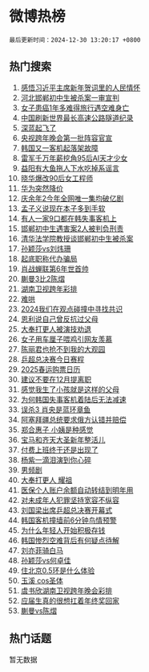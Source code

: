 # 微博热榜

`最后更新时间：2024-12-30 13:20:17 +0800`

## 热门搜索

1. [感悟习近平主席新年贺词里的人民情怀](https://m.weibo.cn/search?containerid=100103type%3D1%26t%3D10%26q%3D%23%E6%84%9F%E6%82%9F%E4%B9%A0%E8%BF%91%E5%B9%B3%E4%B8%BB%E5%B8%AD%E6%96%B0%E5%B9%B4%E8%B4%BA%E8%AF%8D%E9%87%8C%E7%9A%84%E4%BA%BA%E6%B0%91%E6%83%85%E6%80%80%23&stream_entry_id=51&isnewpage=1&extparam=seat%3D1%26stream_entry_id%3D51%26c_type%3D51%26q%3D%2523%25E6%2584%259F%25E6%2582%259F%25E4%25B9%25A0%25E8%25BF%2591%25E5%25B9%25B3%25E4%25B8%25BB%25E5%25B8%25AD%25E6%2596%25B0%25E5%25B9%25B4%25E8%25B4%25BA%25E8%25AF%258D%25E9%2587%258C%25E7%259A%2584%25E4%25BA%25BA%25E6%25B0%2591%25E6%2583%2585%25E6%2580%2580%2523%26dgr%3D0%26cate%3D10103%26pos%3D0%26filter_type%3Drealtimehot%26display_time%3D1735536016%26pre_seqid%3D17355360167909215965611)
1. [河北邯郸初中生被杀案一审宣判](https://m.weibo.cn/search?containerid=100103type%3D1%26t%3D10%26q%3D%23%E6%B2%B3%E5%8C%97%E9%82%AF%E9%83%B8%E5%88%9D%E4%B8%AD%E7%94%9F%E8%A2%AB%E6%9D%80%E6%A1%88%E4%B8%80%E5%AE%A1%E5%AE%A3%E5%88%A4%23&stream_entry_id=31&isnewpage=1&extparam=seat%3D1%26stream_entry_id%3D31%26q%3D%2523%25E6%25B2%25B3%25E5%258C%2597%25E9%2582%25AF%25E9%2583%25B8%25E5%2588%259D%25E4%25B8%25AD%25E7%2594%259F%25E8%25A2%25AB%25E6%259D%2580%25E6%25A1%2588%25E4%25B8%2580%25E5%25AE%25A1%25E5%25AE%25A3%25E5%2588%25A4%2523%26dgr%3D0%26flag%3D4%26filter_type%3Drealtimehot%26c_type%3D31%26realpos%3D1%26cate%3D5001%26lcate%3D5001%26band_rank%3D1%26pos%3D0%26display_time%3D1735536016%26pre_seqid%3D17355360167909215965611)
1. [女子患癌1年多难得旅行遇空难身亡](https://m.weibo.cn/search?containerid=100103type%3D1%26t%3D10%26q%3D%23%E5%A5%B3%E5%AD%90%E6%82%A3%E7%99%8C1%E5%B9%B4%E5%A4%9A%E9%9A%BE%E5%BE%97%E6%97%85%E8%A1%8C%E9%81%87%E7%A9%BA%E9%9A%BE%E8%BA%AB%E4%BA%A1%23&stream_entry_id=31&isnewpage=1&extparam=seat%3D1%26stream_entry_id%3D31%26q%3D%2523%25E5%25A5%25B3%25E5%25AD%2590%25E6%2582%25A3%25E7%2599%258C1%25E5%25B9%25B4%25E5%25A4%259A%25E9%259A%25BE%25E5%25BE%2597%25E6%2597%2585%25E8%25A1%258C%25E9%2581%2587%25E7%25A9%25BA%25E9%259A%25BE%25E8%25BA%25AB%25E4%25BA%25A1%2523%26dgr%3D0%26flag%3D2%26filter_type%3Drealtimehot%26c_type%3D31%26realpos%3D2%26cate%3D5001%26lcate%3D5001%26band_rank%3D2%26pos%3D1%26display_time%3D1735536016%26pre_seqid%3D17355360167909215965611)
1. [中国刷新世界最长高速公路隧道纪录](https://m.weibo.cn/search?containerid=100103type%3D1%26t%3D10%26q%3D%23%E4%B8%AD%E5%9B%BD%E5%88%B7%E6%96%B0%E4%B8%96%E7%95%8C%E6%9C%80%E9%95%BF%E9%AB%98%E9%80%9F%E5%85%AC%E8%B7%AF%E9%9A%A7%E9%81%93%E7%BA%AA%E5%BD%95%23&stream_entry_id=31&isnewpage=1&extparam=seat%3D1%26stream_entry_id%3D31%26q%3D%2523%25E4%25B8%25AD%25E5%259B%25BD%25E5%2588%25B7%25E6%2596%25B0%25E4%25B8%2596%25E7%2595%258C%25E6%259C%2580%25E9%2595%25BF%25E9%25AB%2598%25E9%2580%259F%25E5%2585%25AC%25E8%25B7%25AF%25E9%259A%25A7%25E9%2581%2593%25E7%25BA%25AA%25E5%25BD%2595%2523%26dgr%3D0%26flag%3D0%26filter_type%3Drealtimehot%26c_type%3D31%26realpos%3D3%26cate%3D5001%26lcate%3D5001%26band_rank%3D3%26pos%3D2%26display_time%3D1735536016%26pre_seqid%3D17355360167909215965611)
1. [深蓝起飞了](https://m.weibo.cn/search?containerid=100103type%3D1%26t%3D10%26q%3D%23%E6%B7%B1%E8%93%9D%E8%B5%B7%E9%A3%9E%E4%BA%86%23&stream_entry_id=31&isnewpage=1&extparam=seat%3D1%26stream_entry_id%3D31%26q%3D%2523%25E6%25B7%25B1%25E8%2593%259D%25E8%25B5%25B7%25E9%25A3%259E%25E4%25BA%2586%2523%26dgr%3D0%26pos%3D3%26filter_type%3Drealtimehot%26c_type%3D31%26band_rank%3D4%26cate%3D5001%26topic_ad%3D1%26lcate%3D5001%26is_ad_pos%3D1%26adid%3D271080%26display_time%3D1735536016%26pre_seqid%3D17355360167909215965611)
1. [央视跨年晚会第一批阵容官宣](https://m.weibo.cn/search?containerid=100103type%3D1%26t%3D10%26q%3D%E5%A4%AE%E8%A7%86%E8%B7%A8%E5%B9%B4%E6%99%9A%E4%BC%9A%E7%AC%AC%E4%B8%80%E6%89%B9%E9%98%B5%E5%AE%B9%E5%AE%98%E5%AE%A3&stream_entry_id=31&isnewpage=1&extparam=seat%3D1%26stream_entry_id%3D31%26q%3D%25E5%25A4%25AE%25E8%25A7%2586%25E8%25B7%25A8%25E5%25B9%25B4%25E6%2599%259A%25E4%25BC%259A%25E7%25AC%25AC%25E4%25B8%2580%25E6%2589%25B9%25E9%2598%25B5%25E5%25AE%25B9%25E5%25AE%2598%25E5%25AE%25A3%26dgr%3D0%26flag%3D1%26filter_type%3Drealtimehot%26c_type%3D31%26realpos%3D4%26cate%3D5001%26lcate%3D5001%26band_rank%3D4%26pos%3D4%26display_time%3D1735536016%26pre_seqid%3D17355360167909215965611)
1. [韩国又一客机起落架故障](https://m.weibo.cn/search?containerid=100103type%3D1%26t%3D10%26q%3D%23%E9%9F%A9%E5%9B%BD%E5%8F%88%E4%B8%80%E5%AE%A2%E6%9C%BA%E8%B5%B7%E8%90%BD%E6%9E%B6%E6%95%85%E9%9A%9C%23&stream_entry_id=31&isnewpage=1&extparam=seat%3D1%26stream_entry_id%3D31%26q%3D%2523%25E9%259F%25A9%25E5%259B%25BD%25E5%258F%2588%25E4%25B8%2580%25E5%25AE%25A2%25E6%259C%25BA%25E8%25B5%25B7%25E8%2590%25BD%25E6%259E%25B6%25E6%2595%2585%25E9%259A%259C%2523%26dgr%3D0%26flag%3D0%26filter_type%3Drealtimehot%26c_type%3D31%26realpos%3D5%26cate%3D5001%26lcate%3D5001%26band_rank%3D5%26pos%3D5%26display_time%3D1735536016%26pre_seqid%3D17355360167909215965611)
1. [雷军千万年薪挖角95后AI天才少女](https://m.weibo.cn/search?containerid=100103type%3D1%26t%3D10%26q%3D%23%E9%9B%B7%E5%86%9B%E5%8D%83%E4%B8%87%E5%B9%B4%E8%96%AA%E6%8C%96%E8%A7%9295%E5%90%8EAI%E5%A4%A9%E6%89%8D%E5%B0%91%E5%A5%B3%23&stream_entry_id=31&isnewpage=1&extparam=seat%3D1%26stream_entry_id%3D31%26q%3D%2523%25E9%259B%25B7%25E5%2586%259B%25E5%258D%2583%25E4%25B8%2587%25E5%25B9%25B4%25E8%2596%25AA%25E6%258C%2596%25E8%25A7%259295%25E5%2590%258EAI%25E5%25A4%25A9%25E6%2589%258D%25E5%25B0%2591%25E5%25A5%25B3%2523%26dgr%3D0%26flag%3D2%26filter_type%3Drealtimehot%26c_type%3D31%26realpos%3D6%26cate%3D5001%26lcate%3D5001%26band_rank%3D6%26pos%3D6%26display_time%3D1735536016%26pre_seqid%3D17355360167909215965611)
1. [益阳有大鱼拖人下水吃掉系谣言](https://m.weibo.cn/search?containerid=100103type%3D1%26t%3D10%26q%3D%23%E7%9B%8A%E9%98%B3%E6%9C%89%E5%A4%A7%E9%B1%BC%E6%8B%96%E4%BA%BA%E4%B8%8B%E6%B0%B4%E5%90%83%E6%8E%89%E7%B3%BB%E8%B0%A3%E8%A8%80%23&stream_entry_id=31&isnewpage=1&extparam=seat%3D1%26stream_entry_id%3D31%26q%3D%2523%25E7%259B%258A%25E9%2598%25B3%25E6%259C%2589%25E5%25A4%25A7%25E9%25B1%25BC%25E6%258B%2596%25E4%25BA%25BA%25E4%25B8%258B%25E6%25B0%25B4%25E5%2590%2583%25E6%258E%2589%25E7%25B3%25BB%25E8%25B0%25A3%25E8%25A8%2580%2523%26dgr%3D0%26pos%3D7%26filter_type%3Drealtimehot%26c_type%3D31%26adid%3D271068%26cate%3D5001%26is_ad_pos%3D1%26lcate%3D5001%26band_rank%3D7%26display_time%3D1735536016%26pre_seqid%3D17355360167909215965611)
1. [晓华爆改90后女工程师](https://m.weibo.cn/search?containerid=100103type%3D1%26t%3D10%26q%3D%23%E6%99%93%E5%8D%8E%E7%88%86%E6%94%B990%E5%90%8E%E5%A5%B3%E5%B7%A5%E7%A8%8B%E5%B8%88%23&stream_entry_id=31&isnewpage=1&extparam=seat%3D1%26stream_entry_id%3D31%26q%3D%2523%25E6%2599%2593%25E5%258D%258E%25E7%2588%2586%25E6%2594%25B990%25E5%2590%258E%25E5%25A5%25B3%25E5%25B7%25A5%25E7%25A8%258B%25E5%25B8%2588%2523%26dgr%3D0%26flag%3D1%26filter_type%3Drealtimehot%26c_type%3D31%26realpos%3D7%26cate%3D5001%26lcate%3D5001%26band_rank%3D7%26pos%3D8%26display_time%3D1735536016%26pre_seqid%3D17355360167909215965611)
1. [华为突然降价](https://m.weibo.cn/search?containerid=100103type%3D1%26t%3D10%26q%3D%23%E5%8D%8E%E4%B8%BA%E7%AA%81%E7%84%B6%E9%99%8D%E4%BB%B7%23&stream_entry_id=31&isnewpage=1&extparam=seat%3D1%26stream_entry_id%3D31%26q%3D%2523%25E5%258D%258E%25E4%25B8%25BA%25E7%25AA%2581%25E7%2584%25B6%25E9%2599%258D%25E4%25BB%25B7%2523%26dgr%3D0%26flag%3D2%26filter_type%3Drealtimehot%26c_type%3D31%26realpos%3D8%26cate%3D5001%26lcate%3D5001%26band_rank%3D8%26pos%3D9%26display_time%3D1735536016%26pre_seqid%3D17355360167909215965611)
1. [庆余年2今年全网唯一集均破亿剧](https://m.weibo.cn/search?containerid=100103type%3D1%26t%3D10%26q%3D%23%E5%BA%86%E4%BD%99%E5%B9%B42%E4%BB%8A%E5%B9%B4%E5%85%A8%E7%BD%91%E5%94%AF%E4%B8%80%E9%9B%86%E5%9D%87%E7%A0%B4%E4%BA%BF%E5%89%A7%23&stream_entry_id=31&isnewpage=1&extparam=seat%3D1%26stream_entry_id%3D31%26q%3D%2523%25E5%25BA%2586%25E4%25BD%2599%25E5%25B9%25B42%25E4%25BB%258A%25E5%25B9%25B4%25E5%2585%25A8%25E7%25BD%2591%25E5%2594%25AF%25E4%25B8%2580%25E9%259B%2586%25E5%259D%2587%25E7%25A0%25B4%25E4%25BA%25BF%25E5%2589%25A7%2523%26dgr%3D0%26flag%3D1%26filter_type%3Drealtimehot%26c_type%3D31%26realpos%3D9%26cate%3D5001%26lcate%3D5001%26band_rank%3D9%26pos%3D10%26display_time%3D1735536016%26pre_seqid%3D17355360167909215965611)
1. [孟子义说现在本子多到手软](https://m.weibo.cn/search?containerid=100103type%3D1%26t%3D10%26q%3D%23%E5%AD%9F%E5%AD%90%E4%B9%89%E8%AF%B4%E7%8E%B0%E5%9C%A8%E6%9C%AC%E5%AD%90%E5%A4%9A%E5%88%B0%E6%89%8B%E8%BD%AF%23&stream_entry_id=31&isnewpage=1&extparam=seat%3D1%26stream_entry_id%3D31%26q%3D%2523%25E5%25AD%259F%25E5%25AD%2590%25E4%25B9%2589%25E8%25AF%25B4%25E7%258E%25B0%25E5%259C%25A8%25E6%259C%25AC%25E5%25AD%2590%25E5%25A4%259A%25E5%2588%25B0%25E6%2589%258B%25E8%25BD%25AF%2523%26dgr%3D0%26flag%3D2%26filter_type%3Drealtimehot%26c_type%3D31%26realpos%3D10%26cate%3D5001%26lcate%3D5001%26band_rank%3D10%26pos%3D11%26display_time%3D1735536016%26pre_seqid%3D17355360167909215965611)
1. [有人一家9口都在韩失事客机上](https://m.weibo.cn/search?containerid=100103type%3D1%26t%3D10%26q%3D%23%E6%9C%89%E4%BA%BA%E4%B8%80%E5%AE%B69%E5%8F%A3%E9%83%BD%E5%9C%A8%E9%9F%A9%E5%A4%B1%E4%BA%8B%E5%AE%A2%E6%9C%BA%E4%B8%8A%23&stream_entry_id=31&isnewpage=1&extparam=seat%3D1%26stream_entry_id%3D31%26q%3D%2523%25E6%259C%2589%25E4%25BA%25BA%25E4%25B8%2580%25E5%25AE%25B69%25E5%258F%25A3%25E9%2583%25BD%25E5%259C%25A8%25E9%259F%25A9%25E5%25A4%25B1%25E4%25BA%258B%25E5%25AE%25A2%25E6%259C%25BA%25E4%25B8%258A%2523%26dgr%3D0%26flag%3D2%26filter_type%3Drealtimehot%26c_type%3D31%26realpos%3D11%26cate%3D5001%26lcate%3D5001%26band_rank%3D11%26pos%3D12%26display_time%3D1735536016%26pre_seqid%3D17355360167909215965611)
1. [邯郸初中生遇害案2人被判负刑责](https://m.weibo.cn/search?containerid=100103type%3D1%26t%3D10%26q%3D%23%E9%82%AF%E9%83%B8%E5%88%9D%E4%B8%AD%E7%94%9F%E9%81%87%E5%AE%B3%E6%A1%882%E4%BA%BA%E8%A2%AB%E5%88%A4%E8%B4%9F%E5%88%91%E8%B4%A3%23&stream_entry_id=31&isnewpage=1&extparam=seat%3D1%26stream_entry_id%3D31%26q%3D%2523%25E9%2582%25AF%25E9%2583%25B8%25E5%2588%259D%25E4%25B8%25AD%25E7%2594%259F%25E9%2581%2587%25E5%25AE%25B3%25E6%25A1%25882%25E4%25BA%25BA%25E8%25A2%25AB%25E5%2588%25A4%25E8%25B4%259F%25E5%2588%2591%25E8%25B4%25A3%2523%26dgr%3D0%26flag%3D0%26filter_type%3Drealtimehot%26c_type%3D31%26realpos%3D12%26cate%3D5001%26lcate%3D5001%26band_rank%3D12%26pos%3D13%26display_time%3D1735536016%26pre_seqid%3D17355360167909215965611)
1. [清华法学院教授谈邯郸初中生被杀案](https://m.weibo.cn/search?containerid=100103type%3D1%26t%3D10%26q%3D%23%E6%B8%85%E5%8D%8E%E6%B3%95%E5%AD%A6%E9%99%A2%E6%95%99%E6%8E%88%E8%B0%88%E9%82%AF%E9%83%B8%E5%88%9D%E4%B8%AD%E7%94%9F%E8%A2%AB%E6%9D%80%E6%A1%88%23&stream_entry_id=31&isnewpage=1&extparam=seat%3D1%26stream_entry_id%3D31%26q%3D%2523%25E6%25B8%2585%25E5%258D%258E%25E6%25B3%2595%25E5%25AD%25A6%25E9%2599%25A2%25E6%2595%2599%25E6%258E%2588%25E8%25B0%2588%25E9%2582%25AF%25E9%2583%25B8%25E5%2588%259D%25E4%25B8%25AD%25E7%2594%259F%25E8%25A2%25AB%25E6%259D%2580%25E6%25A1%2588%2523%26dgr%3D0%26flag%3D1%26filter_type%3Drealtimehot%26c_type%3D31%26realpos%3D13%26cate%3D5001%26lcate%3D5001%26band_rank%3D13%26pos%3D14%26display_time%3D1735536016%26pre_seqid%3D17355360167909215965611)
1. [孙颖莎vs刘炜珊](https://m.weibo.cn/search?containerid=100103type%3D1%26t%3D10%26q%3D%23%E5%AD%99%E9%A2%96%E8%8E%8Evs%E5%88%98%E7%82%9C%E7%8F%8A%23&stream_entry_id=31&isnewpage=1&extparam=seat%3D1%26stream_entry_id%3D31%26q%3D%2523%25E5%25AD%2599%25E9%25A2%2596%25E8%258E%258Evs%25E5%2588%2598%25E7%2582%259C%25E7%258F%258A%2523%26dgr%3D0%26flag%3D1%26filter_type%3Drealtimehot%26c_type%3D31%26realpos%3D14%26cate%3D5001%26lcate%3D5001%26band_rank%3D14%26pos%3D15%26display_time%3D1735536016%26pre_seqid%3D17355360167909215965611)
1. [起底职称代办骗局](https://m.weibo.cn/search?containerid=100103type%3D1%26t%3D10%26q%3D%23%E8%B5%B7%E5%BA%95%E8%81%8C%E7%A7%B0%E4%BB%A3%E5%8A%9E%E9%AA%97%E5%B1%80%23&stream_entry_id=31&isnewpage=1&extparam=seat%3D1%26stream_entry_id%3D31%26q%3D%2523%25E8%25B5%25B7%25E5%25BA%2595%25E8%2581%258C%25E7%25A7%25B0%25E4%25BB%25A3%25E5%258A%259E%25E9%25AA%2597%25E5%25B1%2580%2523%26dgr%3D0%26flag%3D1%26filter_type%3Drealtimehot%26c_type%3D31%26realpos%3D15%26cate%3D5001%26lcate%3D5001%26band_rank%3D15%26pos%3D16%26display_time%3D1735536016%26pre_seqid%3D17355360167909215965611)
1. [肖战蝉联第6年世首帅](https://m.weibo.cn/search?containerid=100103type%3D1%26t%3D10%26q%3D%23%E8%82%96%E6%88%98%E8%9D%89%E8%81%94%E7%AC%AC6%E5%B9%B4%E4%B8%96%E9%A6%96%E5%B8%85%23&stream_entry_id=31&isnewpage=1&extparam=seat%3D1%26stream_entry_id%3D31%26q%3D%2523%25E8%2582%2596%25E6%2588%2598%25E8%259D%2589%25E8%2581%2594%25E7%25AC%25AC6%25E5%25B9%25B4%25E4%25B8%2596%25E9%25A6%2596%25E5%25B8%2585%2523%26dgr%3D0%26flag%3D1%26filter_type%3Drealtimehot%26c_type%3D31%26realpos%3D16%26cate%3D5001%26lcate%3D5001%26band_rank%3D16%26pos%3D17%26display_time%3D1735536016%26pre_seqid%3D17355360167909215965611)
1. [蒯曼3比2陈熠](https://m.weibo.cn/search?containerid=100103type%3D1%26t%3D10%26q%3D%23%E8%92%AF%E6%9B%BC3%E6%AF%942%E9%99%88%E7%86%A0%23&stream_entry_id=31&isnewpage=1&extparam=seat%3D1%26stream_entry_id%3D31%26q%3D%2523%25E8%2592%25AF%25E6%259B%25BC3%25E6%25AF%25942%25E9%2599%2588%25E7%2586%25A0%2523%26dgr%3D0%26flag%3D1%26filter_type%3Drealtimehot%26c_type%3D31%26realpos%3D17%26cate%3D5001%26lcate%3D5001%26band_rank%3D17%26pos%3D18%26display_time%3D1735536016%26pre_seqid%3D17355360167909215965611)
1. [湖南卫视跨年彩排](https://m.weibo.cn/search?containerid=100103type%3D1%26t%3D10%26q%3D%E6%B9%96%E5%8D%97%E5%8D%AB%E8%A7%86%E8%B7%A8%E5%B9%B4%E5%BD%A9%E6%8E%92&stream_entry_id=31&isnewpage=1&extparam=seat%3D1%26stream_entry_id%3D31%26q%3D%25E6%25B9%2596%25E5%258D%2597%25E5%258D%25AB%25E8%25A7%2586%25E8%25B7%25A8%25E5%25B9%25B4%25E5%25BD%25A9%25E6%258E%2592%26dgr%3D0%26flag%3D1%26filter_type%3Drealtimehot%26c_type%3D31%26realpos%3D18%26cate%3D5001%26lcate%3D5001%26band_rank%3D18%26pos%3D19%26display_time%3D1735536016%26pre_seqid%3D17355360167909215965611)
1. [难哄](https://m.weibo.cn/search?containerid=100103type%3D1%26t%3D10%26q%3D%E9%9A%BE%E5%93%84&stream_entry_id=31&isnewpage=1&extparam=seat%3D1%26stream_entry_id%3D31%26q%3D%25E9%259A%25BE%25E5%2593%2584%26dgr%3D0%26flag%3D2%26filter_type%3Drealtimehot%26c_type%3D31%26realpos%3D19%26cate%3D5001%26lcate%3D5001%26band_rank%3D19%26pos%3D20%26display_time%3D1735536016%26pre_seqid%3D17355360167909215965611)
1. [2024我们在观点碰撞中寻找共识](https://m.weibo.cn/search?containerid=100103type%3D1%26t%3D10%26q%3D%232024%E6%88%91%E4%BB%AC%E5%9C%A8%E8%A7%82%E7%82%B9%E7%A2%B0%E6%92%9E%E4%B8%AD%E5%AF%BB%E6%89%BE%E5%85%B1%E8%AF%86%23&stream_entry_id=31&isnewpage=1&extparam=seat%3D1%26stream_entry_id%3D31%26q%3D%25232024%25E6%2588%2591%25E4%25BB%25AC%25E5%259C%25A8%25E8%25A7%2582%25E7%2582%25B9%25E7%25A2%25B0%25E6%2592%259E%25E4%25B8%25AD%25E5%25AF%25BB%25E6%2589%25BE%25E5%2585%25B1%25E8%25AF%2586%2523%26dgr%3D0%26flag%3D1%26filter_type%3Drealtimehot%26c_type%3D31%26realpos%3D20%26cate%3D5001%26lcate%3D5001%26band_rank%3D20%26pos%3D21%26display_time%3D1735536016%26pre_seqid%3D17355360167909215965611)
1. [恩利说自己曾反抗过父母](https://m.weibo.cn/search?containerid=100103type%3D1%26t%3D10%26q%3D%E6%81%A9%E5%88%A9%E8%AF%B4%E8%87%AA%E5%B7%B1%E6%9B%BE%E5%8F%8D%E6%8A%97%E8%BF%87%E7%88%B6%E6%AF%8D&stream_entry_id=31&isnewpage=1&extparam=seat%3D1%26stream_entry_id%3D31%26q%3D%25E6%2581%25A9%25E5%2588%25A9%25E8%25AF%25B4%25E8%2587%25AA%25E5%25B7%25B1%25E6%259B%25BE%25E5%258F%258D%25E6%258A%2597%25E8%25BF%2587%25E7%2588%25B6%25E6%25AF%258D%26dgr%3D0%26flag%3D1%26filter_type%3Drealtimehot%26c_type%3D31%26realpos%3D21%26cate%3D5001%26lcate%3D5001%26band_rank%3D21%26pos%3D22%26display_time%3D1735536016%26pre_seqid%3D17355360167909215965611)
1. [大奉打更人被演技劝退](https://m.weibo.cn/search?containerid=100103type%3D1%26t%3D10%26q%3D%23%E5%A4%A7%E5%A5%89%E6%89%93%E6%9B%B4%E4%BA%BA%E8%A2%AB%E6%BC%94%E6%8A%80%E5%8A%9D%E9%80%80%23&stream_entry_id=31&isnewpage=1&extparam=seat%3D1%26stream_entry_id%3D31%26q%3D%2523%25E5%25A4%25A7%25E5%25A5%2589%25E6%2589%2593%25E6%259B%25B4%25E4%25BA%25BA%25E8%25A2%25AB%25E6%25BC%2594%25E6%258A%2580%25E5%258A%259D%25E9%2580%2580%2523%26dgr%3D0%26flag%3D2%26filter_type%3Drealtimehot%26c_type%3D31%26realpos%3D22%26cate%3D5001%26lcate%3D5001%26band_rank%3D22%26pos%3D23%26display_time%3D1735536016%26pre_seqid%3D17355360167909215965611)
1. [女子用车厘子喂鸡引网友羡慕](https://m.weibo.cn/search?containerid=100103type%3D1%26t%3D10%26q%3D%23%E5%A5%B3%E5%AD%90%E7%94%A8%E8%BD%A6%E5%8E%98%E5%AD%90%E5%96%82%E9%B8%A1%E5%BC%95%E7%BD%91%E5%8F%8B%E7%BE%A1%E6%85%95%23&stream_entry_id=31&isnewpage=1&extparam=seat%3D1%26stream_entry_id%3D31%26q%3D%2523%25E5%25A5%25B3%25E5%25AD%2590%25E7%2594%25A8%25E8%25BD%25A6%25E5%258E%2598%25E5%25AD%2590%25E5%2596%2582%25E9%25B8%25A1%25E5%25BC%2595%25E7%25BD%2591%25E5%258F%258B%25E7%25BE%25A1%25E6%2585%2595%2523%26dgr%3D0%26flag%3D1%26filter_type%3Drealtimehot%26c_type%3D31%26realpos%3D23%26cate%3D5001%26lcate%3D5001%26band_rank%3D23%26pos%3D24%26display_time%3D1735536016%26pre_seqid%3D17355360167909215965611)
1. [陈丽君也抢不到我的大观园](https://m.weibo.cn/search?containerid=100103type%3D1%26t%3D10%26q%3D%23%E9%99%88%E4%B8%BD%E5%90%9B%E4%B9%9F%E6%8A%A2%E4%B8%8D%E5%88%B0%E6%88%91%E7%9A%84%E5%A4%A7%E8%A7%82%E5%9B%AD%23&stream_entry_id=31&isnewpage=1&extparam=seat%3D1%26stream_entry_id%3D31%26q%3D%2523%25E9%2599%2588%25E4%25B8%25BD%25E5%2590%259B%25E4%25B9%259F%25E6%258A%25A2%25E4%25B8%258D%25E5%2588%25B0%25E6%2588%2591%25E7%259A%2584%25E5%25A4%25A7%25E8%25A7%2582%25E5%259B%25AD%2523%26dgr%3D0%26flag%3D1%26filter_type%3Drealtimehot%26c_type%3D31%26realpos%3D24%26cate%3D5001%26lcate%3D5001%26band_rank%3D24%26pos%3D25%26display_time%3D1735536016%26pre_seqid%3D17355360167909215965611)
1. [乒超总决赛今日赛程](https://m.weibo.cn/search?containerid=100103type%3D1%26t%3D10%26q%3D%23%E4%B9%92%E8%B6%85%E6%80%BB%E5%86%B3%E8%B5%9B%E4%BB%8A%E6%97%A5%E8%B5%9B%E7%A8%8B%23&stream_entry_id=31&isnewpage=1&extparam=seat%3D1%26stream_entry_id%3D31%26q%3D%2523%25E4%25B9%2592%25E8%25B6%2585%25E6%2580%25BB%25E5%2586%25B3%25E8%25B5%259B%25E4%25BB%258A%25E6%2597%25A5%25E8%25B5%259B%25E7%25A8%258B%2523%26dgr%3D0%26flag%3D1%26filter_type%3Drealtimehot%26c_type%3D31%26realpos%3D25%26cate%3D5001%26lcate%3D5001%26band_rank%3D25%26pos%3D26%26display_time%3D1735536016%26pre_seqid%3D17355360167909215965611)
1. [2025春运购票日历](https://m.weibo.cn/search?containerid=100103type%3D1%26t%3D10%26q%3D%232025%E6%98%A5%E8%BF%90%E8%B4%AD%E7%A5%A8%E6%97%A5%E5%8E%86%23&stream_entry_id=31&isnewpage=1&extparam=seat%3D1%26stream_entry_id%3D31%26q%3D%25232025%25E6%2598%25A5%25E8%25BF%2590%25E8%25B4%25AD%25E7%25A5%25A8%25E6%2597%25A5%25E5%258E%2586%2523%26dgr%3D0%26flag%3D1%26filter_type%3Drealtimehot%26c_type%3D31%26realpos%3D26%26cate%3D5001%26lcate%3D5001%26band_rank%3D26%26pos%3D27%26display_time%3D1735536016%26pre_seqid%3D17355360167909215965611)
1. [建议不要在12月提离职](https://m.weibo.cn/search?containerid=100103type%3D1%26t%3D10%26q%3D%23%E5%BB%BA%E8%AE%AE%E4%B8%8D%E8%A6%81%E5%9C%A812%E6%9C%88%E6%8F%90%E7%A6%BB%E8%81%8C%23&stream_entry_id=31&isnewpage=1&extparam=seat%3D1%26stream_entry_id%3D31%26q%3D%2523%25E5%25BB%25BA%25E8%25AE%25AE%25E4%25B8%258D%25E8%25A6%2581%25E5%259C%25A812%25E6%259C%2588%25E6%258F%2590%25E7%25A6%25BB%25E8%2581%258C%2523%26dgr%3D0%26flag%3D1%26filter_type%3Drealtimehot%26c_type%3D31%26realpos%3D27%26cate%3D5001%26lcate%3D5001%26band_rank%3D27%26pos%3D28%26display_time%3D1735536016%26pre_seqid%3D17355360167909215965611)
1. [感觉我生了小孩就是这样的父母](https://m.weibo.cn/search?containerid=100103type%3D1%26t%3D10%26q%3D%E6%84%9F%E8%A7%89%E6%88%91%E7%94%9F%E4%BA%86%E5%B0%8F%E5%AD%A9%E5%B0%B1%E6%98%AF%E8%BF%99%E6%A0%B7%E7%9A%84%E7%88%B6%E6%AF%8D&stream_entry_id=31&isnewpage=1&extparam=seat%3D1%26stream_entry_id%3D31%26q%3D%25E6%2584%259F%25E8%25A7%2589%25E6%2588%2591%25E7%2594%259F%25E4%25BA%2586%25E5%25B0%258F%25E5%25AD%25A9%25E5%25B0%25B1%25E6%2598%25AF%25E8%25BF%2599%25E6%25A0%25B7%25E7%259A%2584%25E7%2588%25B6%25E6%25AF%258D%26dgr%3D0%26flag%3D0%26filter_type%3Drealtimehot%26c_type%3D31%26realpos%3D28%26cate%3D5001%26lcate%3D5001%26band_rank%3D28%26pos%3D29%26display_time%3D1735536016%26pre_seqid%3D17355360167909215965611)
1. [为何韩国失事客机着陆后无法减速](https://m.weibo.cn/search?containerid=100103type%3D1%26t%3D10%26q%3D%23%E4%B8%BA%E4%BD%95%E9%9F%A9%E5%9B%BD%E5%A4%B1%E4%BA%8B%E5%AE%A2%E6%9C%BA%E7%9D%80%E9%99%86%E5%90%8E%E6%97%A0%E6%B3%95%E5%87%8F%E9%80%9F%23&stream_entry_id=31&isnewpage=1&extparam=seat%3D1%26stream_entry_id%3D31%26q%3D%2523%25E4%25B8%25BA%25E4%25BD%2595%25E9%259F%25A9%25E5%259B%25BD%25E5%25A4%25B1%25E4%25BA%258B%25E5%25AE%25A2%25E6%259C%25BA%25E7%259D%2580%25E9%2599%2586%25E5%2590%258E%25E6%2597%25A0%25E6%25B3%2595%25E5%2587%258F%25E9%2580%259F%2523%26dgr%3D0%26flag%3D1%26filter_type%3Drealtimehot%26c_type%3D31%26realpos%3D29%26cate%3D5001%26lcate%3D5001%26band_rank%3D29%26pos%3D30%26display_time%3D1735536016%26pre_seqid%3D17355360167909215965611)
1. [误杀3 肖央是蓝环章鱼](https://m.weibo.cn/search?containerid=100103type%3D1%26t%3D10%26q%3D%E8%AF%AF%E6%9D%803+%E8%82%96%E5%A4%AE%E6%98%AF%E8%93%9D%E7%8E%AF%E7%AB%A0%E9%B1%BC&stream_entry_id=31&isnewpage=1&extparam=seat%3D1%26stream_entry_id%3D31%26q%3D%25E8%25AF%25AF%25E6%259D%25803%2520%25E8%2582%2596%25E5%25A4%25AE%25E6%2598%25AF%25E8%2593%259D%25E7%258E%25AF%25E7%25AB%25A0%25E9%25B1%25BC%26dgr%3D0%26flag%3D1%26filter_type%3Drealtimehot%26c_type%3D31%26realpos%3D30%26cate%3D5001%26lcate%3D5001%26band_rank%3D30%26pos%3D31%26display_time%3D1735536016%26pre_seqid%3D17355360167909215965611)
1. [阿塞拜疆总统要求俄方认错并赔偿](https://m.weibo.cn/search?containerid=100103type%3D1%26t%3D10%26q%3D%23%E9%98%BF%E5%A1%9E%E6%8B%9C%E7%96%86%E6%80%BB%E7%BB%9F%E8%A6%81%E6%B1%82%E4%BF%84%E6%96%B9%E8%AE%A4%E9%94%99%E5%B9%B6%E8%B5%94%E5%81%BF%23&stream_entry_id=31&isnewpage=1&extparam=seat%3D1%26stream_entry_id%3D31%26q%3D%2523%25E9%2598%25BF%25E5%25A1%259E%25E6%258B%259C%25E7%2596%2586%25E6%2580%25BB%25E7%25BB%259F%25E8%25A6%2581%25E6%25B1%2582%25E4%25BF%2584%25E6%2596%25B9%25E8%25AE%25A4%25E9%2594%2599%25E5%25B9%25B6%25E8%25B5%2594%25E5%2581%25BF%2523%26dgr%3D0%26flag%3D1%26filter_type%3Drealtimehot%26c_type%3D31%26realpos%3D31%26cate%3D5001%26lcate%3D5001%26band_rank%3D31%26pos%3D32%26display_time%3D1735536016%26pre_seqid%3D17355360167909215965611)
1. [郑合惠子 小姨是种感觉](https://m.weibo.cn/search?containerid=100103type%3D1%26t%3D10%26q%3D%E9%83%91%E5%90%88%E6%83%A0%E5%AD%90+%E5%B0%8F%E5%A7%A8%E6%98%AF%E7%A7%8D%E6%84%9F%E8%A7%89&stream_entry_id=31&isnewpage=1&extparam=seat%3D1%26stream_entry_id%3D31%26q%3D%25E9%2583%2591%25E5%2590%2588%25E6%2583%25A0%25E5%25AD%2590%2520%25E5%25B0%258F%25E5%25A7%25A8%25E6%2598%25AF%25E7%25A7%258D%25E6%2584%259F%25E8%25A7%2589%26dgr%3D0%26flag%3D1%26filter_type%3Drealtimehot%26c_type%3D31%26realpos%3D32%26cate%3D5001%26lcate%3D5001%26band_rank%3D32%26pos%3D33%26display_time%3D1735536016%26pre_seqid%3D17355360167909215965611)
1. [宝马和齐天大圣新年整活儿](https://m.weibo.cn/search?containerid=100103type%3D1%26t%3D10%26q%3D%23%E5%AE%9D%E9%A9%AC%E5%92%8C%E9%BD%90%E5%A4%A9%E5%A4%A7%E5%9C%A3%E6%96%B0%E5%B9%B4%E6%95%B4%E6%B4%BB%E5%84%BF%23&stream_entry_id=31&isnewpage=1&extparam=seat%3D1%26stream_entry_id%3D31%26q%3D%2523%25E5%25AE%259D%25E9%25A9%25AC%25E5%2592%258C%25E9%25BD%2590%25E5%25A4%25A9%25E5%25A4%25A7%25E5%259C%25A3%25E6%2596%25B0%25E5%25B9%25B4%25E6%2595%25B4%25E6%25B4%25BB%25E5%2584%25BF%2523%26dgr%3D0%26flag%3D0%26filter_type%3Drealtimehot%26c_type%3D31%26realpos%3D33%26adid%3D271047%26cate%3D5001%26lcate%3D5001%26band_rank%3D33%26pos%3D34%26display_time%3D1735536016%26pre_seqid%3D17355360167909215965611)
1. [付费上班终于还是出现了](https://m.weibo.cn/search?containerid=100103type%3D1%26t%3D10%26q%3D%23%E4%BB%98%E8%B4%B9%E4%B8%8A%E7%8F%AD%E7%BB%88%E4%BA%8E%E8%BF%98%E6%98%AF%E5%87%BA%E7%8E%B0%E4%BA%86%23&stream_entry_id=31&isnewpage=1&extparam=seat%3D1%26stream_entry_id%3D31%26q%3D%2523%25E4%25BB%2598%25E8%25B4%25B9%25E4%25B8%258A%25E7%258F%25AD%25E7%25BB%2588%25E4%25BA%258E%25E8%25BF%2598%25E6%2598%25AF%25E5%2587%25BA%25E7%258E%25B0%25E4%25BA%2586%2523%26dgr%3D0%26flag%3D1%26filter_type%3Drealtimehot%26c_type%3D31%26realpos%3D34%26cate%3D5001%26lcate%3D5001%26band_rank%3D34%26pos%3D35%26display_time%3D1735536016%26pre_seqid%3D17355360167909215965611)
1. [杨紫一滴泪演到你心碎](https://m.weibo.cn/search?containerid=100103type%3D1%26t%3D10%26q%3D%E6%9D%A8%E7%B4%AB%E4%B8%80%E6%BB%B4%E6%B3%AA%E6%BC%94%E5%88%B0%E4%BD%A0%E5%BF%83%E7%A2%8E&stream_entry_id=31&isnewpage=1&extparam=seat%3D1%26stream_entry_id%3D31%26q%3D%25E6%259D%25A8%25E7%25B4%25AB%25E4%25B8%2580%25E6%25BB%25B4%25E6%25B3%25AA%25E6%25BC%2594%25E5%2588%25B0%25E4%25BD%25A0%25E5%25BF%2583%25E7%25A2%258E%26dgr%3D0%26flag%3D1%26filter_type%3Drealtimehot%26c_type%3D31%26realpos%3D35%26cate%3D5001%26lcate%3D5001%26band_rank%3D35%26pos%3D36%26display_time%3D1735536016%26pre_seqid%3D17355360167909215965611)
1. [男频剧](https://m.weibo.cn/search?containerid=100103type%3D1%26t%3D10%26q%3D%E7%94%B7%E9%A2%91%E5%89%A7&stream_entry_id=31&isnewpage=1&extparam=seat%3D1%26stream_entry_id%3D31%26q%3D%25E7%2594%25B7%25E9%25A2%2591%25E5%2589%25A7%26dgr%3D0%26flag%3D1%26filter_type%3Drealtimehot%26c_type%3D31%26realpos%3D36%26cate%3D5001%26lcate%3D5001%26band_rank%3D36%26pos%3D37%26display_time%3D1735536016%26pre_seqid%3D17355360167909215965611)
1. [大奉打更人 耀祖](https://m.weibo.cn/search?containerid=100103type%3D1%26t%3D10%26q%3D%E5%A4%A7%E5%A5%89%E6%89%93%E6%9B%B4%E4%BA%BA+%E8%80%80%E7%A5%96&stream_entry_id=31&isnewpage=1&extparam=seat%3D1%26stream_entry_id%3D31%26q%3D%25E5%25A4%25A7%25E5%25A5%2589%25E6%2589%2593%25E6%259B%25B4%25E4%25BA%25BA%2520%25E8%2580%2580%25E7%25A5%2596%26dgr%3D0%26flag%3D0%26filter_type%3Drealtimehot%26c_type%3D31%26realpos%3D37%26cate%3D5001%26lcate%3D5001%26band_rank%3D37%26pos%3D38%26display_time%3D1735536016%26pre_seqid%3D17355360167909215965611)
1. [医保个人账户余额自动转结到明年用](https://m.weibo.cn/search?containerid=100103type%3D1%26t%3D10%26q%3D%23%E5%8C%BB%E4%BF%9D%E4%B8%AA%E4%BA%BA%E8%B4%A6%E6%88%B7%E4%BD%99%E9%A2%9D%E8%87%AA%E5%8A%A8%E8%BD%AC%E7%BB%93%E5%88%B0%E6%98%8E%E5%B9%B4%E7%94%A8%23&stream_entry_id=31&isnewpage=1&extparam=seat%3D1%26stream_entry_id%3D31%26q%3D%2523%25E5%258C%25BB%25E4%25BF%259D%25E4%25B8%25AA%25E4%25BA%25BA%25E8%25B4%25A6%25E6%2588%25B7%25E4%25BD%2599%25E9%25A2%259D%25E8%2587%25AA%25E5%258A%25A8%25E8%25BD%25AC%25E7%25BB%2593%25E5%2588%25B0%25E6%2598%258E%25E5%25B9%25B4%25E7%2594%25A8%2523%26dgr%3D0%26flag%3D0%26filter_type%3Drealtimehot%26c_type%3D31%26realpos%3D38%26cate%3D5001%26lcate%3D5001%26band_rank%3D38%26pos%3D39%26display_time%3D1735536016%26pre_seqid%3D17355360167909215965611)
1. [对未成年人犯罪坚持宽容不纵容](https://m.weibo.cn/search?containerid=100103type%3D1%26t%3D10%26q%3D%23%E5%AF%B9%E6%9C%AA%E6%88%90%E5%B9%B4%E4%BA%BA%E7%8A%AF%E7%BD%AA%E5%9D%9A%E6%8C%81%E5%AE%BD%E5%AE%B9%E4%B8%8D%E7%BA%B5%E5%AE%B9%23&stream_entry_id=31&isnewpage=1&extparam=seat%3D1%26stream_entry_id%3D31%26q%3D%2523%25E5%25AF%25B9%25E6%259C%25AA%25E6%2588%2590%25E5%25B9%25B4%25E4%25BA%25BA%25E7%258A%25AF%25E7%25BD%25AA%25E5%259D%259A%25E6%258C%2581%25E5%25AE%25BD%25E5%25AE%25B9%25E4%25B8%258D%25E7%25BA%25B5%25E5%25AE%25B9%2523%26dgr%3D0%26flag%3D1%26filter_type%3Drealtimehot%26c_type%3D31%26realpos%3D39%26cate%3D5001%26lcate%3D5001%26band_rank%3D39%26pos%3D40%26display_time%3D1735536016%26pre_seqid%3D17355360167909215965611)
1. [刘国梁出席乒超总决赛开幕式](https://m.weibo.cn/search?containerid=100103type%3D1%26t%3D10%26q%3D%23%E5%88%98%E5%9B%BD%E6%A2%81%E5%87%BA%E5%B8%AD%E4%B9%92%E8%B6%85%E6%80%BB%E5%86%B3%E8%B5%9B%E5%BC%80%E5%B9%95%E5%BC%8F%23&stream_entry_id=31&isnewpage=1&extparam=seat%3D1%26stream_entry_id%3D31%26q%3D%2523%25E5%2588%2598%25E5%259B%25BD%25E6%25A2%2581%25E5%2587%25BA%25E5%25B8%25AD%25E4%25B9%2592%25E8%25B6%2585%25E6%2580%25BB%25E5%2586%25B3%25E8%25B5%259B%25E5%25BC%2580%25E5%25B9%2595%25E5%25BC%258F%2523%26dgr%3D0%26flag%3D1%26filter_type%3Drealtimehot%26c_type%3D31%26realpos%3D40%26cate%3D5001%26lcate%3D5001%26band_rank%3D40%26pos%3D41%26display_time%3D1735536016%26pre_seqid%3D17355360167909215965611)
1. [韩国客机撞墙前6分钟鸟情预警](https://m.weibo.cn/search?containerid=100103type%3D1%26t%3D10%26q%3D%23%E9%9F%A9%E5%9B%BD%E5%AE%A2%E6%9C%BA%E6%92%9E%E5%A2%99%E5%89%8D6%E5%88%86%E9%92%9F%E9%B8%9F%E6%83%85%E9%A2%84%E8%AD%A6%23&stream_entry_id=31&isnewpage=1&extparam=seat%3D1%26stream_entry_id%3D31%26q%3D%2523%25E9%259F%25A9%25E5%259B%25BD%25E5%25AE%25A2%25E6%259C%25BA%25E6%2592%259E%25E5%25A2%2599%25E5%2589%258D6%25E5%2588%2586%25E9%2592%259F%25E9%25B8%259F%25E6%2583%2585%25E9%25A2%2584%25E8%25AD%25A6%2523%26dgr%3D0%26flag%3D0%26filter_type%3Drealtimehot%26c_type%3D31%26realpos%3D41%26cate%3D5001%26lcate%3D5001%26band_rank%3D41%26pos%3D42%26display_time%3D1735536016%26pre_seqid%3D17355360167909215965611)
1. [为什么年轻人开始积极存钱](https://m.weibo.cn/search?containerid=100103type%3D1%26t%3D10%26q%3D%23%E4%B8%BA%E4%BB%80%E4%B9%88%E5%B9%B4%E8%BD%BB%E4%BA%BA%E5%BC%80%E5%A7%8B%E7%A7%AF%E6%9E%81%E5%AD%98%E9%92%B1%23&stream_entry_id=31&isnewpage=1&extparam=seat%3D1%26stream_entry_id%3D31%26q%3D%2523%25E4%25B8%25BA%25E4%25BB%2580%25E4%25B9%2588%25E5%25B9%25B4%25E8%25BD%25BB%25E4%25BA%25BA%25E5%25BC%2580%25E5%25A7%258B%25E7%25A7%25AF%25E6%259E%2581%25E5%25AD%2598%25E9%2592%25B1%2523%26dgr%3D0%26flag%3D1%26filter_type%3Drealtimehot%26c_type%3D31%26realpos%3D42%26cate%3D5001%26lcate%3D5001%26band_rank%3D42%26pos%3D43%26display_time%3D1735536016%26pre_seqid%3D17355360167909215965611)
1. [韩国惨烈空难背后有何疑点待解](https://m.weibo.cn/search?containerid=100103type%3D1%26t%3D10%26q%3D%23%E9%9F%A9%E5%9B%BD%E6%83%A8%E7%83%88%E7%A9%BA%E9%9A%BE%E8%83%8C%E5%90%8E%E6%9C%89%E4%BD%95%E7%96%91%E7%82%B9%E5%BE%85%E8%A7%A3%23&stream_entry_id=31&isnewpage=1&extparam=seat%3D1%26stream_entry_id%3D31%26q%3D%2523%25E9%259F%25A9%25E5%259B%25BD%25E6%2583%25A8%25E7%2583%2588%25E7%25A9%25BA%25E9%259A%25BE%25E8%2583%258C%25E5%2590%258E%25E6%259C%2589%25E4%25BD%2595%25E7%2596%2591%25E7%2582%25B9%25E5%25BE%2585%25E8%25A7%25A3%2523%26dgr%3D0%26flag%3D1%26filter_type%3Drealtimehot%26c_type%3D31%26realpos%3D43%26cate%3D5001%26lcate%3D5001%26band_rank%3D43%26pos%3D44%26display_time%3D1735536016%26pre_seqid%3D17355360167909215965611)
1. [刘亦菲骑白马](https://m.weibo.cn/search?containerid=100103type%3D1%26t%3D10%26q%3D%23%E5%88%98%E4%BA%A6%E8%8F%B2%E9%AA%91%E7%99%BD%E9%A9%AC%23&stream_entry_id=31&isnewpage=1&extparam=seat%3D1%26stream_entry_id%3D31%26q%3D%2523%25E5%2588%2598%25E4%25BA%25A6%25E8%258F%25B2%25E9%25AA%2591%25E7%2599%25BD%25E9%25A9%25AC%2523%26dgr%3D0%26flag%3D0%26filter_type%3Drealtimehot%26c_type%3D31%26realpos%3D44%26adid%3D270832%26cate%3D5001%26lcate%3D5001%26band_rank%3D44%26pos%3D45%26display_time%3D1735536016%26pre_seqid%3D17355360167909215965611)
1. [孙颖莎vs何卓佳](https://m.weibo.cn/search?containerid=100103type%3D1%26t%3D10%26q%3D%23%E5%AD%99%E9%A2%96%E8%8E%8Evs%E4%BD%95%E5%8D%93%E4%BD%B3%23&stream_entry_id=31&isnewpage=1&extparam=seat%3D1%26stream_entry_id%3D31%26q%3D%2523%25E5%25AD%2599%25E9%25A2%2596%25E8%258E%258Evs%25E4%25BD%2595%25E5%258D%2593%25E4%25BD%25B3%2523%26dgr%3D0%26flag%3D1%26filter_type%3Drealtimehot%26c_type%3D31%26realpos%3D45%26cate%3D5001%26lcate%3D5001%26band_rank%3D45%26pos%3D46%26display_time%3D1735536016%26pre_seqid%3D17355360167909215965611)
1. [住北京0.5环是什么体验](https://m.weibo.cn/search?containerid=100103type%3D1%26t%3D10%26q%3D%23%E4%BD%8F%E5%8C%97%E4%BA%AC0.5%E7%8E%AF%E6%98%AF%E4%BB%80%E4%B9%88%E4%BD%93%E9%AA%8C%23&stream_entry_id=31&isnewpage=1&extparam=seat%3D1%26stream_entry_id%3D31%26q%3D%2523%25E4%25BD%258F%25E5%258C%2597%25E4%25BA%25AC0.5%25E7%258E%25AF%25E6%2598%25AF%25E4%25BB%2580%25E4%25B9%2588%25E4%25BD%2593%25E9%25AA%258C%2523%26dgr%3D0%26flag%3D0%26filter_type%3Drealtimehot%26c_type%3D31%26realpos%3D46%26cate%3D5001%26lcate%3D5001%26band_rank%3D46%26pos%3D47%26display_time%3D1735536016%26pre_seqid%3D17355360167909215965611)
1. [玉溪 cos圣体](https://m.weibo.cn/search?containerid=100103type%3D1%26t%3D10%26q%3D%E7%8E%89%E6%BA%AA+cos%E5%9C%A3%E4%BD%93&stream_entry_id=31&isnewpage=1&extparam=seat%3D1%26stream_entry_id%3D31%26q%3D%25E7%258E%2589%25E6%25BA%25AA%2520cos%25E5%259C%25A3%25E4%25BD%2593%26dgr%3D0%26flag%3D0%26filter_type%3Drealtimehot%26c_type%3D31%26realpos%3D47%26cate%3D5001%26lcate%3D5001%26band_rank%3D47%26pos%3D48%26display_time%3D1735536016%26pre_seqid%3D17355360167909215965611)
1. [虞书欣湖南卫视跨年晚会彩排](https://m.weibo.cn/search?containerid=100103type%3D1%26t%3D10%26q%3D%23%E8%99%9E%E4%B9%A6%E6%AC%A3%E6%B9%96%E5%8D%97%E5%8D%AB%E8%A7%86%E8%B7%A8%E5%B9%B4%E6%99%9A%E4%BC%9A%E5%BD%A9%E6%8E%92%23&stream_entry_id=31&isnewpage=1&extparam=seat%3D1%26stream_entry_id%3D31%26q%3D%2523%25E8%2599%259E%25E4%25B9%25A6%25E6%25AC%25A3%25E6%25B9%2596%25E5%258D%2597%25E5%258D%25AB%25E8%25A7%2586%25E8%25B7%25A8%25E5%25B9%25B4%25E6%2599%259A%25E4%25BC%259A%25E5%25BD%25A9%25E6%258E%2592%2523%26dgr%3D0%26flag%3D0%26filter_type%3Drealtimehot%26c_type%3D31%26realpos%3D48%26cate%3D5001%26lcate%3D5001%26band_rank%3D48%26pos%3D49%26display_time%3D1735536016%26pre_seqid%3D17355360167909215965611)
1. [应届生真的很想扛着年终奖回家](https://m.weibo.cn/search?containerid=100103type%3D1%26t%3D10%26q%3D%23%E5%BA%94%E5%B1%8A%E7%94%9F%E7%9C%9F%E7%9A%84%E5%BE%88%E6%83%B3%E6%89%9B%E7%9D%80%E5%B9%B4%E7%BB%88%E5%A5%96%E5%9B%9E%E5%AE%B6%23&stream_entry_id=31&isnewpage=1&extparam=seat%3D1%26stream_entry_id%3D31%26q%3D%2523%25E5%25BA%2594%25E5%25B1%258A%25E7%2594%259F%25E7%259C%259F%25E7%259A%2584%25E5%25BE%2588%25E6%2583%25B3%25E6%2589%259B%25E7%259D%2580%25E5%25B9%25B4%25E7%25BB%2588%25E5%25A5%2596%25E5%259B%259E%25E5%25AE%25B6%2523%26dgr%3D0%26flag%3D1%26filter_type%3Drealtimehot%26c_type%3D31%26realpos%3D49%26cate%3D5001%26lcate%3D5001%26band_rank%3D49%26pos%3D50%26display_time%3D1735536016%26pre_seqid%3D17355360167909215965611)
1. [蒯曼vs陈熠](https://m.weibo.cn/search?containerid=100103type%3D1%26t%3D10%26q%3D%E8%92%AF%E6%9B%BCvs%E9%99%88%E7%86%A0&stream_entry_id=31&isnewpage=1&extparam=seat%3D1%26stream_entry_id%3D31%26q%3D%25E8%2592%25AF%25E6%259B%25BCvs%25E9%2599%2588%25E7%2586%25A0%26dgr%3D0%26flag%3D1%26filter_type%3Drealtimehot%26c_type%3D31%26realpos%3D50%26cate%3D5001%26lcate%3D5001%26band_rank%3D50%26pos%3D51%26display_time%3D1735536016%26pre_seqid%3D17355360167909215965611)

## 热门话题

暂无数据
